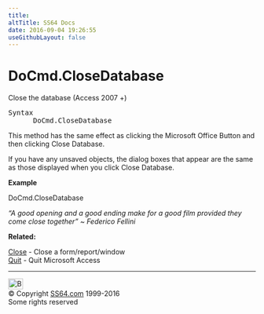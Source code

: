 ```yaml
---
title:
altTitle: SS64 Docs
date: 2016-09-04 19:26:55
useGithubLayout: false
---
```

<!-- #BeginLibraryItem "/Library/head_access.lbi" --><!-- #EndLibraryItem --><h1>DoCmd.CloseDatabase</h1>
<p> Close the database (Access 2007 +)</p>
<pre>Syntax
      DoCmd.CloseDatabase
</pre>
<p> This method has the same effect as clicking the Microsoft Office Button  and then clicking Close Database. </p>
<p>If you have any unsaved objects, the dialog boxes that appear are the same as those displayed when you click Close Database. </p>
<p><b>Example</b></p>
<p><span class="code">DoCmd.CloseDatabase</span></p>
<p class="quote"><i>“A good opening and a good ending make for a good film provided they come close together” ~ Federico Fellini</i></p>
<p><b>Related:</b></p>
<p><a href="close.html">Close</a> - Close a form/report/window<br>
<a href="quit.html">Quit</a> - Quit Microsoft Access</p><!-- #BeginLibraryItem "/Library/foot_access.lbi" --><p><script async="" src="//pagead2.googlesyndication.com/pagead/js/adsbygoogle.js"></script>
<!-- access -->

<hr>
<div id="bl" class="footer"><a href="#"><img src="../images/top.png" width="30" height="22" alt="Back to the Top"></a></div>
<div id="br" class="footer, tagline">© Copyright <a href="http://ss64.com/">SS64.com</a> 1999-2016<br>
Some rights reserved</div><!-- #EndLibraryItem -->


